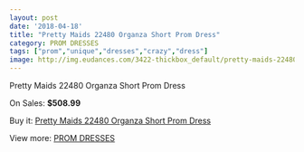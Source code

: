 ```yaml
---
layout: post
date: '2018-04-18'
title: "Pretty Maids 22480 Organza Short Prom Dress"
category: PROM DRESSES
tags: ["prom","unique","dresses","crazy","dress"]
image: http://img.eudances.com/3422-thickbox_default/pretty-maids-22480-organza-short-prom-dress.jpg
---
```

Pretty Maids 22480 Organza Short Prom Dress

On Sales: **$508.99**
<a href="https://www.eudances.com/en/prom-dresses/1160-pretty-maids-22480-organza-short-prom-dress.html"><amp-img layout="responsive" width="600" height="600" src="//img.eudances.com/3422-thickbox_default/pretty-maids-22480-organza-short-prom-dress.jpg" alt="Pretty Maids 22480 Organza Short Prom Dress 0" /></a>
<a href="https://www.eudances.com/en/prom-dresses/1160-pretty-maids-22480-organza-short-prom-dress.html"><amp-img layout="responsive" width="600" height="600" src="//img.eudances.com/3423-thickbox_default/pretty-maids-22480-organza-short-prom-dress.jpg" alt="Pretty Maids 22480 Organza Short Prom Dress 1" /></a>

Buy it: [Pretty Maids 22480 Organza Short Prom Dress](https://www.eudances.com/en/prom-dresses/1160-pretty-maids-22480-organza-short-prom-dress.html "Pretty Maids 22480 Organza Short Prom Dress")

View more: [PROM DRESSES](https://www.eudances.com/en/13-prom-dresses "PROM DRESSES")
